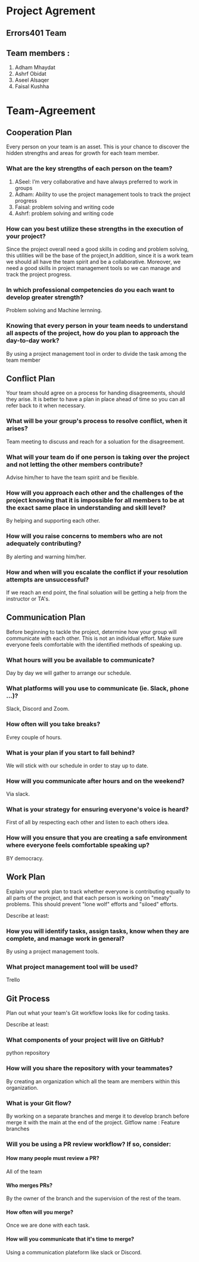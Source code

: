 # Project Agrement

## Errors401 Team

## Team members :
1. Adham Mhaydat
2. Ashrf Obidat
3. Aseel Alsaqer
4. Faisal Kushha

# Team-Agreement
## Cooperation Plan
Every person on your team is an asset. This is your chance to discover the hidden strengths and areas for growth for each team member.


### What are the key strengths of each person on the team?
1. ASeel: I’m very collaborative and have always preferred to work in groups
2. Adham: Ability to use the project management tools to track the project progress 
3. Faisal: problem solving and writing code
4. Ashrf: problem solving and writing code 


### How can you best utilize these strengths in the execution of your project?
Since the project overall need a good skills in coding and problem solving, this utilities will be the base of the project,In addition, since it is a work team we should all have the team spirit and be a collaborative. Moreover, we need a good skills in project management tools so we can manage and track the project progress.

### In which professional competencies do you each want to develop greater strength?
Problem solving and Machine lernning.
### Knowing that every person in your team needs to understand all aspects of the project, how do you plan to approach the day-to-day work?
By using a project management tool in order to divide the task among the team member


## Conflict Plan
Your team should agree on a process for handing disagreements, should they arise. It is better to have a plan in place ahead of time so you can all refer back to it when necessary.



### What will be your group's process to resolve conflict, when it arises?
Team meeting to discuss and reach for a soluation for the disagreement.

### What will your team do if one person is taking over the project and not letting the other members contribute?
Advise him/her to have the team spirit and be flexible.

### How will you approach each other and the challenges of the project knowing that it is impossible for all members to be at the exact same place in understanding and skill level?
By helping and supporting each other.

### How will you raise concerns to members who are not adequately contributing?
By alerting and warning him/her.

### How and when will you escalate the conflict if your resolution attempts are unsuccessful?
If we reach an end point, the final soluation will be getting a help from the instructor or TA's.

## Communication Plan
Before beginning to tackle the project, determine how your group will communicate with each other. This is not an individual effort. Make sure everyone feels comfortable with the identified methods of speaking up.



### What hours will you be available to communicate?
Day by day we will gather to arrange our schedule.

### What platforms will you use to communicate (ie. Slack, phone …)?
Slack, Discord and Zoom.

### How often will you take breaks?
Evrey couple of hours.

### What is your plan if you start to fall behind?
We will stick with our schedule in order to stay up to date.

### How will you communicate after hours and on the weekend?
Via slack.

### What is your strategy for ensuring everyone's voice is heard?
First of all by respecting each other and listen to each others idea.

### How will you ensure that you are creating a safe environment where everyone feels comfortable speaking up?
BY democracy.

## Work Plan
Explain your work plan to track whether everyone is contributing equally to all parts of the project, and that each person is working on "meaty" problems. This should prevent "lone wolf" efforts and "siloed" efforts.

Describe at least:

### How you will identify tasks, assign tasks, know when they are complete, and manage work in general?
By using a project management tools.

### What project management tool will be used?
Trello

## Git Process
Plan out what your team's Git workflow looks like for coding tasks.

Describe at least:

### What components of your project will live on GitHub?
python repository

### How will you share the repository with your teammates?
By creating an organization which all the team are  members within this organization.

### What is your Git flow?
By working on a separate branches and merge it to develop branch  before merge it with the main at the end of the project.
Gitflow name : Feature branches
### Will you be using a PR review workflow? If so, consider:
#### How many people must review a PR?
All of the team
#### Who merges PRs?
By the owner of the branch and the supervision of the rest of the team.
#### How often will you merge?
Once we are done with each task.
#### How will you communicate that it's time to merge?
Using a communication plateform like slack or Discord.

